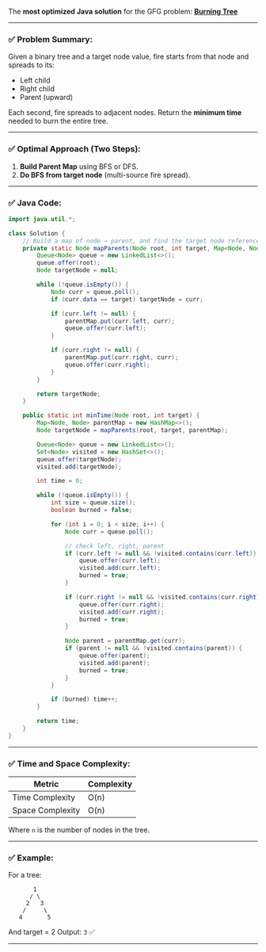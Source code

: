 The **most optimized Java solution** for the GFG problem:
[**Burning Tree**](https://www.geeksforgeeks.org/problems/burning-tree/1)

---

### ✅ Problem Summary:

Given a binary tree and a target node value, fire starts from that node and spreads to its:

* Left child
* Right child
* Parent (upward)

Each second, fire spreads to adjacent nodes.
Return the **minimum time** needed to burn the entire tree.

---

### ✅ Optimal Approach (Two Steps):

1. **Build Parent Map** using BFS or DFS.
2. **Do BFS from target node** (multi-source fire spread).

---

### ✅ Java Code:

```java
import java.util.*;

class Solution {
    // Build a map of node → parent, and find the target node reference
    private static Node mapParents(Node root, int target, Map<Node, Node> parentMap) {
        Queue<Node> queue = new LinkedList<>();
        queue.offer(root);
        Node targetNode = null;

        while (!queue.isEmpty()) {
            Node curr = queue.poll();
            if (curr.data == target) targetNode = curr;

            if (curr.left != null) {
                parentMap.put(curr.left, curr);
                queue.offer(curr.left);
            }

            if (curr.right != null) {
                parentMap.put(curr.right, curr);
                queue.offer(curr.right);
            }
        }

        return targetNode;
    }

    public static int minTime(Node root, int target) {
        Map<Node, Node> parentMap = new HashMap<>();
        Node targetNode = mapParents(root, target, parentMap);

        Queue<Node> queue = new LinkedList<>();
        Set<Node> visited = new HashSet<>();
        queue.offer(targetNode);
        visited.add(targetNode);

        int time = 0;

        while (!queue.isEmpty()) {
            int size = queue.size();
            boolean burned = false;

            for (int i = 0; i < size; i++) {
                Node curr = queue.poll();

                // check left, right, parent
                if (curr.left != null && !visited.contains(curr.left)) {
                    queue.offer(curr.left);
                    visited.add(curr.left);
                    burned = true;
                }

                if (curr.right != null && !visited.contains(curr.right)) {
                    queue.offer(curr.right);
                    visited.add(curr.right);
                    burned = true;
                }

                Node parent = parentMap.get(curr);
                if (parent != null && !visited.contains(parent)) {
                    queue.offer(parent);
                    visited.add(parent);
                    burned = true;
                }
            }

            if (burned) time++;
        }

        return time;
    }
}
```

---

### ✅ Time and Space Complexity:

| Metric           | Complexity |
| ---------------- | ---------- |
| Time Complexity  | O(n)       |
| Space Complexity | O(n)       |

Where `n` is the number of nodes in the tree.

---

### ✅ Example:

For a tree:

```
       1
      / \
     2   3
    /     \
   4       5
```

And target = 2
Output: `3` ✅

---
